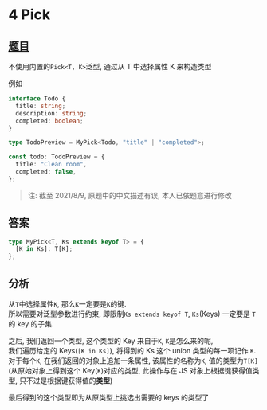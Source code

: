 # 4 Pick

## [题目](https://github.com/type-challenges/type-challenges/blob/master/questions/4-easy-pick/README.zh-CN.md)

不使用内置的`Pick<T, K>`泛型, 通过从 T 中选择属性 K 来构造类型

例如

```ts
interface Todo {
  title: string;
  description: string;
  completed: boolean;
}

type TodoPreview = MyPick<Todo, "title" | "completed">;

const todo: TodoPreview = {
  title: "Clean room",
  completed: false,
};
```

> 注: 截至 2021/8/9, 原题中的中文描述有误, 本人已依题意进行修改

## 答案

```ts
type MyPick<T, Ks extends keyof T> = {
  [K in Ks]: T[K];
};
```

## 分析

从`T`中选择属性`K`, 那么`K`一定要是`K`的键.  
所以需要对泛型参数进行约束, 即限制`Ks extends keyof T`, `Ks`(Keys) 一定要是 `T` 的 key 的子集.

之后, 我们返回一个类型, 这个类型的 Key 来自于`K`, `K`是怎么来的呢,  
我们遍历给定的 Keys(`[K in Ks]`), 将得到的 Ks 这个 union 类型的每一项记作 `K`.  
对于每个`K`, 在我们返回的对象上追加一条属性, 该属性的名称为`K`, 值的类型为`T[K]`
(从原始对象上得到这个 Key(`K`)对应的类型, 此操作与在 JS 对象上根据键获得值类型, 只不过是根据键获得值的**类型**)

最后得到的这个类型即为从原类型上挑选出需要的 keys 的类型了
